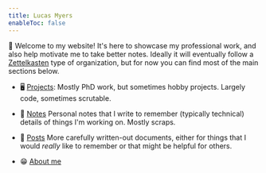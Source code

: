 ```yaml
---
title: Lucas Myers
enableToc: false
---
```


👋 Welcome to my website! 
It's here to showcase my professional work, and also help motivate me to take better notes.
Ideally it will eventually follow a [Zettelkasten](https://www.wikiwand.com/en/Zettelkasten) type of organization, but for now you can find most of the main sections below.

- 🖥️ [Projects](notes/projects.md): 
    Mostly PhD work, but sometimes hobby projects. Largely code, sometimes scrutable.

- 📓 [Notes](notes/notes.md)
    Personal notes that I write to remember (typically technical) details of things I'm working on. Mostly scraps.

- 📰 [Posts](notes/posts.md)
    More carefully written-out documents, either for things that I would *really* like to remember or that might be helpful for others.

- 😁 [About me](notes/about_me.md)

